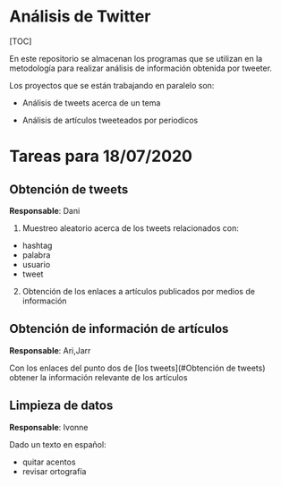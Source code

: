 # Análisis de Twitter

[TOC]

En este repositorio se almacenan los programas que se utilizan en la metodología para realizar análisis de información obtenida por tweeter.

Los proyectos que se están trabajando en paralelo son:

- Análisis de tweets acerca de un tema

- Análisis de artículos tweeteados por periodicos

# Tareas para 18/07/2020

## Obtención de tweets

**Responsable**: Dani

1. Muestreo aleatorio acerca de los tweets relacionados con:

- hashtag
- palabra
- usuario
- tweet

2. Obtención de los enlaces a artículos publicados por medios de información

## Obtención de información de artículos

**Responsable**: Ari,Jarr

Con los enlaces del punto dos de [los tweets](#Obtención de tweets) obtener la información relevante de los artículos

## Limpieza de datos

**Responsable**: Ivonne

Dado un texto en español:

- quitar acentos
- revisar ortografía
